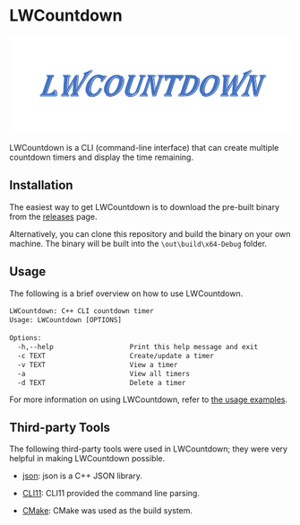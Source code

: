 # LWCountdown

![LWCountdown logo](docs/LWCountdown.jpg)

LWCountdown is a CLI (command-line interface) that can create multiple countdown
timers and display the time remaining.

## Installation

The easiest way to get LWCountdown is to download the pre-built binary from the [releases]() page.

Alternatively, you can clone this repository and build the binary on your own machine. The binary
will be built into the `\out\build\x64-Debug` folder.


## Usage

The following is a brief overview on how to use LWCountdown.

```
LWCountdown: C++ CLI countdown timer
Usage: LWCountdown [OPTIONS]

Options:
  -h,--help                   Print this help message and exit
  -c TEXT                     Create/update a timer
  -v TEXT                     View a timer
  -a                          View all timers
  -d TEXT                     Delete a timer
```

For more information on using LWCountdown, refer to [the usage examples](docs/usage.md).

## Third-party Tools

The following third-party tools were used in LWCountdown; they were very helpful in making
LWCountdown possible.

- [json](https://github.com/nlohmann/json): json is a C++ JSON library.

- [CLI11](https://github.com/CLIUtils/CLI11): CLI11 provided the command line parsing.

- [CMake](https://cmake.org/): CMake was used as the build system.
